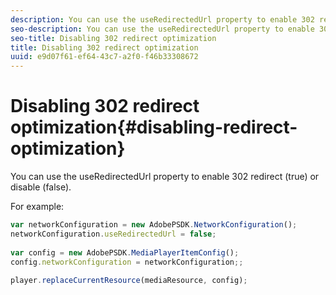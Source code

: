 ```yaml
---
description: You can use the useRedirectedUrl property to enable 302 redirect (true) or disable (false).
seo-description: You can use the useRedirectedUrl property to enable 302 redirect (true) or disable (false).
seo-title: Disabling 302 redirect optimization
title: Disabling 302 redirect optimization
uuid: e9d07f61-ef64-43c7-a2f0-f46b33308672
---
```


# Disabling 302 redirect optimization{#disabling-redirect-optimization}

You can use the useRedirectedUrl property to enable 302 redirect (true) or disable (false).

For example: 

```js
var networkConfiguration = new AdobePSDK.NetworkConfiguration(); 
networkConfiguration.useRedirectedUrl = false; 
 
var config = new AdobePSDK.MediaPlayerItemConfig(); 
config.networkConfiguration = networkConfiguration;; 
 
player.replaceCurrentResource(mediaResource, config);
```

